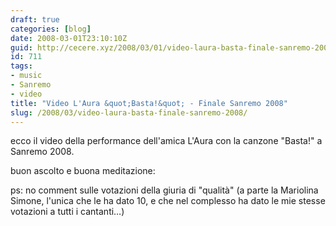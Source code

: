 ```yaml
---
draft: true
categories: [blog]
date: 2008-03-01T23:10:10Z
guid: http://cecere.xyz/2008/03/01/video-laura-basta-finale-sanremo-2008/
id: 711
tags:
- music
- Sanremo
- video
title: "Video L'Aura &quot;Basta!&quot; - Finale Sanremo 2008"
slug: /2008/03/video-laura-basta-finale-sanremo-2008/
---
```


ecco il video della performance dell'amica L'Aura con la canzone "Basta!" a Sanremo 2008.
  
buon ascolto e buona meditazione:

ps: no comment sulle votazioni della giuria di "qualità" (a parte la Mariolina Simone, l'unica che le ha dato 10, e che nel complesso ha dato le mie stesse votazioni a tutti i cantanti…)